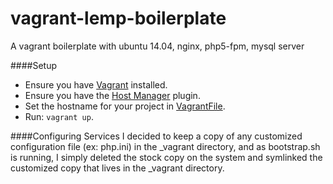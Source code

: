 vagrant-lemp-boilerplate
========================

A vagrant boilerplate with ubuntu 14.04, nginx, php5-fpm, mysql server

####Setup
 - Ensure you have [Vagrant](http://vagrantup.com) installed.
 - Ensure you have the [Host Manager](https://github.com/smdahlen/vagrant-hostmanager) plugin.
 - Set the hostname for your project in [VagrantFile](/Vagrantfile).
 - Run: `vagrant up`.

####Configuring Services
I decided to keep a copy of any customized configuration file (ex: php.ini) in the _vagrant directory, and as bootstrap.sh is running, I simply deleted the stock copy on the system and symlinked the customized copy that lives in the _vagrant directory. 
